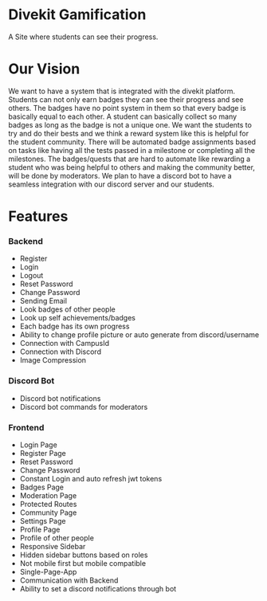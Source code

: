 # Divekit Gamification
A Site where students can see their progress.

# Our Vision
We want to have a system that is integrated with the divekit platform. Students can not only earn badges they can see their progress and see others. The badges have no point system in them so that every badge is basically equal to each other. A student can basically collect so many badges as long as the badge is not a unique one. We want the students to try and do their bests and we think a reward system like this is helpful for the student community. There will be automated badge assignments based on tasks like having all the tests passed in a milestone or completing all the milestones. The badges/quests that are hard to automate like rewarding a student who was being helpful to others and making the community better, will be done by moderators. We plan to have a discord bot to have a seamless integration with our discord server and our students.


# Features


### Backend
- Register
- Login
- Logout
- Reset Password
- Change Password
- Sending Email
- Look badges of other people
- Look up self achievements/badges
- Each badge has its own progress
- Ability to change profile picture or auto generate from discord/username
- Connection with CampusId
- Connection with Discord
- Image Compression


### Discord Bot
- Discord bot notifications
- Discord bot commands for moderators

### Frontend
- Login Page
- Register Page
- Reset Password
- Change Password
- Constant Login and auto refresh jwt tokens
- Badges Page
- Moderation Page
- Protected Routes
- Community Page
- Settings Page
- Profile Page
- Profile of other people
- Responsive Sidebar
- Hidden sidebar buttons based on roles
- Not mobile first but mobile compatible
- Single-Page-App
- Communication with Backend
- Ability to set a discord notifications through bot
